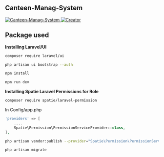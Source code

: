 ## Canteen-Manag-System

<p align="left">
<a href="https://github.com/ranjith-acharya/canteen-manag-system" target="_blank">
    <img src="https://img.shields.io/badge/build-Canteen--Manag--System-green" alt="Canteen-Manag-System">
</a>
<a href="https://github.com/ranjith-acharya" target="_blank">
    <img src="https://img.shields.io/badge/creator-ranjith--acharya-blue" alt="Creator">
</a>
</p>

## Package used

<strong>Installing Laravel/UI</strong><br>
```bash
composer require laravel/ui
```
```bash
php artisan ui bootstrap --auth
```
```bash
npm install
```
```bash
npm run dev
```

<strong>Installing Spatie Laravel Permissions for Role</strong><br>
```bash
composer require spatie/laravel-permission
```
In Config/app.php
```php
'providers' => [
	....
	Spatie\Permission\PermissionServiceProvider::class,
],
```
```bash
php artisan vendor:publish --provider="Spatie\Permission\PermissionServiceProvider"
```
```bash
php artisan migrate
```